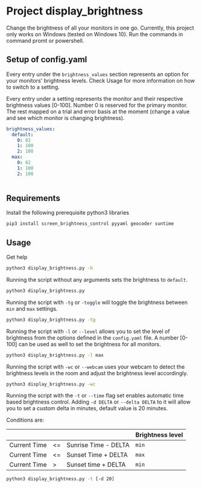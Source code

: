 # Project display_brightness

Change the brightness of all your monitors in one go. Currently, this project only works on Windows (tested on Windows 10). Run the commands in command promt or powershell.

## Setup of config.yaml

Every entry under the `brightness_values` section represents an option for your monitors' brightness levels. Check Usage for more information on how to switch to a setting.

Every entry under a setting represents the monitor and their respective brightness values [0-100]. Number 0 is reserved for the primary monitor. The rest mapped on a trial and error basis at the moment (change a value and see which monitor is changing brightness).

```yaml
brightness_values:
  default:
    0: 82
    1: 100
    2: 100
  max:
    0: 82
    1: 100
    2: 100
  
```

## Requirements

Install the following prerequisite python3 libraries
```bash
pip3 install screen_brightness_control pyyaml geocoder suntime
```

## Usage

Get help

```bash
python3 display_brightness.py -h
```

Running the script without any arguments sets the brightness to `default`.

```bash
python3 display_brightness.py
```

Running the script with `-tg` or `-toggle` will toggle the brightness between `min` and `max` settings.

```bash
python3 display_brightness.py -tg
```

Running the script with `-l` or `--level` allows you to set the level of brightness from the options defined in the `config.yaml` file. A number [0-100] can be used as well to set the brightness for all monitors.

```bash
python3 display_brightness.py -l max
```

Running the script with `-wc` or `--webcam` uses your webcam to detect the brightness levels in the room and adjust the brightness level accordingly.

```bash
python3 display_brightness.py -wc
```

Running the script with the `-t` or `--time` flag set enables automatic time based brightness control. 
Adding `-d DELTA` or `--delta DELTA` to it will allow you to set a custom delta in minutes, default value is 20 minutes. 

Conditions are:

|              |    |                      | Brightness level |
|--------------|----|----------------------|------------------|
| Current Time | <= | Sunrise Time - DELTA |       `min`      |
| Current Time | <= | Sunset Time  + DELTA |       `max`      |
| Current Time | >  | Sunset time  + DELTA |       `min`      |

```bash
python3 display_brightness.py -t [-d 20]
```